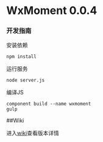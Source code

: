 # WxMoment 0.0.4

### 开发指南


安装依赖

```
npm install
```

运行服务 

```
node server.js
```

编译JS

```
component build --name wxmoment
gulp
```


##Wiki

进入[wiki](https://github.com/wxc-team/WxMoment/wiki)查看版本详情


